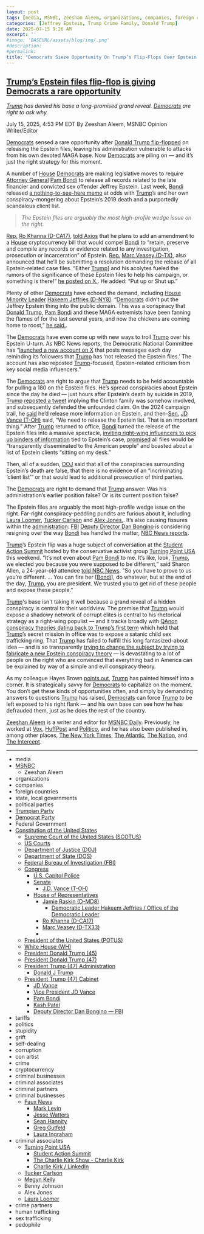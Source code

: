 ```yaml
---
layout: post
tags: [media, MSNBC, Zeeshan Aleem, organizations, companies, foreign countries, state local governments, political parties, Trumpian Party, Democrat Party, Federal Government, Constitution of the United States, Supreme Court of the United States (SCOTUS), US Courts, Department of Justice (DOJ), Department of State (DOS), Federal Bureau of Investigation (FBI), Congress, U.S. Capitol Police, Senate, House of Representatives, Jamie Raskin (D-MD8), Minority Leader, Ro Khanna (D-CA17), President of the United States (POTUS), White House (WH), President Donald Trump (45), President Donald Trump (47), Donald J Trump, President Trump (47) Administration, President Trump (47) Cabinet, JD Vance, Vice President JD Vance, Pam Bondi, Kash Patel, Deputy Director Dan Bongino — FBI, tariffs, politics, stupidity, grift, self-dealing, corruption, con artist, crime, cryptocurrency, criminal businesses, criminal associates, criminal partners, criminal businesses, Faux News, Mark Levin, Jesse Watters, Sean Hannity, Greg Gutfeld, Laura Ingraham, criminal associates, Turning Point USA, Student Action Summit, The Charlie Kirk Show - Charlie Kirk, Charlie Kirk / LinkedIn, Tucker Carlson, Megyn Kelly, Benny Johnson, Alex Jones, Laura Loomer, crime partners, human trafficking, sex trafficking, pedophile]
categories: [Jeffrey Epstein, Trump Crime Family, Donald Trump]
date: 2025-07-15 9:26 AM
excerpt: ''
#image: 'BASEURL/assets/blog/img/.png'
#description:
#permalink:
title: "Democrats Sieze Opportunity On Trump’s Flip-Flops Over Epstein Files"
---
```



## [Trump’s Epstein files flip-flop is giving Democrats a rare opportunity](https://www.msnbc.com/opinion/msnbc-opinion/trump-epstein-files-democrats-response-rcna218675)

*[Trump](https://www.donaldjtrump.com/) has denied his base a long-promised grand reveal. [Democrats](https://www.democrats.org/) are right to ask why.*

July 15, 2025, 4:53 PM EDT
By Zeeshan Aleem, MSNBC Opinion Writer/Editor

[Democrats](https://www.democrats.org/) sensed a rare opportunity after [Donald Trump flip-flopped](https://www.msnbc.com/weekends-with-alex-witt/watch/strategists-weigh-in-on-president-trump-s-shifting-messaging-on-the-jeffrey-epstein-files-enraging-his-maga-base-243148357892) on releasing the Epstein files, leaving his administration vulnerable to attacks from his own devoted MAGA base. Now [Democrats](https://www.democrats.org/) are piling on — and it’s just the right strategy for this moment.

A number of [House](https://www.house.gov/) [Democrats](https://www.democrats.org/) are making legislative moves to require [Attorney General](https://www.justice.gov/) [Pam Bondi](https://www.justice.gov/ag/staff-profile/meet-attorney-general) to release all records related to the late financier and convicted sex offender Jeffrey Epstein. Last week, [Bondi](https://www.justice.gov/ag/staff-profile/meet-attorney-general) released [a nothing-to-see-here memo](https://www.nbcnews.com/tech/internet/doj-memo-jeffrey-epstein-theories-angers-conservatives-rcna217272) at odds with [Trump](https://www.donaldjtrump.com/)’s and her own conspiracy-mongering about Epstein’s 2019 death and a purportedly scandalous client list.

> *The Epstein files are arguably the most high-profile wedge issue on the right.*

[Rep.](https://www.house.gov/) [Ro Khanna (D-CA17)](https://khanna.house.gov/), [told Axios](https://www.axios.com/2025/07/14/trump-epstein-files-house-democrats-khanna-veasey) that he plans to add an amendment to a [House](https://www.house.gov/) cryptocurrency bill that would compel [Bondi](https://www.justice.gov/ag/staff-profile/meet-attorney-general) to “retain, preserve and compile any records or evidence related to any investigation, prosecution or incarceration” of Epstein. [Rep.](https://www.house.gov/) [Marc Veasey (D-TX)](https://veasey.house.gov/), also announced that he’ll be submitting a resolution demanding the release of all Epstein-related case files. “Either [Trump](https://www.donaldjtrump.com/)] and his acolytes fueled the rumors of the significance of these Epstein files to help his campaign, or something is there!” [he posted on X.](https://x.com/RepVeasey/status/1944406645414519141). He added: “Put up or Shut up.”

Plenty of other [Democrats](https://www.democrats.org/) have echoed the demand, including [House](https://www.house.gov/) [Minority Leader](http://democraticleader.house.gov/) [Hakeem Jeffries (D-NY8)](https://jeffries.house.gov/). “[Democrats](https://www.democrats.org/) didn’t put the Jeffrey Epstein thing into the public domain. This was a conspiracy that [Donald Trump](https://www.donaldjtrump.com/), [Pam Bondi](https://www.justice.gov/ag/staff-profile/meet-attorney-general) and these MAGA extremists have been fanning the flames of for the last several years, and now the chickens are coming home to roost,” [he said.](https://www.nbcnews.com/politics/elections/democrats-put-previous-misgivings-hit-trump-jeffrey-epstein-files-rcna218608).

The [Democrats](https://www.democrats.org/) have even come up with new ways to troll [Trump](https://www.donaldjtrump.com/) over his Epstein U-turn. As NBC News reports, the Democratic National Committee has “[launched a new account on X](https://x.com/Trump](https://www.donaldjtrump.com/)EpsteinBot) that posts messages each day reminding its followers that [Trump](https://www.donaldjtrump.com/) has ‘not released the Epstein files.’ The account has also reposted [Trump](https://www.donaldjtrump.com/)-focused, Epstein-related criticism from key social media influencers.”

The [Democrats](https://www.democrats.org/) are right to argue that [Trump](https://www.donaldjtrump.com/) needs to be held accountable for pulling a 180 on the Epstein files. He’s spread conspiracies about Epstein since the day he died — just hours after Epstein’s death by suicide in 2019, [Trump](https://www.donaldjtrump.com/) [reposted a tweet](https://www.vox.com/2019/8/13/20804322/trump-defends-epstein-clinton-conspiracy-retweet-terrence-k-williams) implying the Clinton family was somehow involved, and subsequently defended the unfounded claim. On the 2024 campaign trail, he [said](https://www.washingtonpost.com/politics/2025/07/08/jeffrey-epstein-bondi-patel-trump/) he’d release more information on Epstein, and then-[Sen.](https://www.senate.gov/) [JD Vance (T-OH)](https://bioguide.congress.gov/search/bio/V000137) said, “We need to release the Epstein list. That is an important thing.” After [Trump](https://www.donaldjtrump.com/) returned to office, [Bondi](https://www.justice.gov/ag/staff-profile/meet-attorney-general) turned the release of the Epstein files into a massive spectacle, [inviting right-wing influencers to pick up binders of information](https://www.cbsnews.com/news/right-wing-influencers-get-binders-labeled-the-epstein-files-but-downplay-revelations/) tied to Epstein’s case, [promised](https://www.justice.gov/opa/pr/attorney-general-pamela-bondi-releases-first-phase-declassified-epstein-files) all files would be “transparently disseminated to the American people” and boasted about a list of Epstein clients “sitting on my desk.”

Then, all of a sudden, [DOJ](https://www.justice.gov/) said that all of the conspiracies surrounding Epstein’s death are false, that there is no evidence of an “incriminating ‘client list’” or that would lead to additional prosecution of third parties.

The [Democrats](https://www.democrats.org/) are right to demand that [Trump](https://www.donaldjtrump.com/) answer: Was his administration’s earlier position false? Or is its current position false?

The Epstein files are arguably the most high-profile wedge issue on the right. Far-right conspiracy-peddling pundits are furious about it, including [Laura Loomer](https://www.politico.com/news/2025/07/11/pam-bondi-dan-bongino-epstein-files-00448695), [Tucker Carlson](https://www.nbcnews.com/politics/donald-trump/tucker-carlson-maga-trump-rcna217473) and [Alex Jones.](https://www.cnn.com/2025/07/14/media/trump-maga-media-epstein-files-conspiracy-bondi). It’s also causing fissures within the [administration](https://www.whitehouse.gov/administration/): [FBI](https://www.fbi.gov/,) [Deputy Director Dan Bongino](https://www.fbi.gov/about/leadership-and-structure/deputy-director-dan-bongino) is considering resigning over the way [Bondi](https://www.justice.gov/ag/staff-profile/meet-attorney-general) has handled the matter, [NBC News reports](https://www.nbcnews.com/politics/justice-department/dan-bongino-weighs-resigning-fbi-heated-confrontation-pam-bondi-epstei-rcna218388).

[Trump](https://www.donaldjtrump.com/)’s Epstein flip was a huge subject of conversation at the [Student Action Summit](https://www.tpusa.com/SAS!) hosted by the conservative activist group [Turning Point USA](https://www.tpusa.com/) this weekend. “It’s not even about [Pam Bondi](https://www.justice.gov/ag/staff-profile/meet-attorney-general) to me. It’s like, look, [Trump](https://www.donaldjtrump.com/), we elected you because you were supposed to be different,” said Sharon Allen, a 24-year-old attendee [told NBC News](https://www.nbcnews.com/politics/trump-administration/trump-faces-revolt-maga-base-epstein-files-rcna218385). “So you have to prove to us you’re different. … You can fire her [[Bondi](https://www.justice.gov/ag/staff-profile/meet-attorney-general)], do whatever, but at the end of the day, [Trump](https://www.donaldjtrump.com/), you are president. We trusted you to get rid of these people and expose these people.”

[Trump](https://www.donaldjtrump.com/)'s base isn't taking it well because a grand reveal of a hidden conspiracy is central to their worldview. The premise that [Trump](https://www.donaldjtrump.com/) would expose a shadowy network of corrupt elites is central to his rhetorical strategy as a right-wing populist — and it tracks broadly with [QAnon conspiracy theories dating back to Trump’s first term](https://www.nytimes.com/article/what-is-qanon.html) which held that [Trump](https://www.donaldjtrump.com/)’s secret mission in office was to expose a satanic child sex trafficking ring. That [Trump](https://www.donaldjtrump.com/) has failed to fulfill this long fantasized-about idea — and is so transparently [trying to change the subject by trying to fabricate a new Epstein conspiracy theory](https://www.msnbc.com/rachel-maddow-show/maddowblog/jeffrey-epstein-trump-rolls-new-conspiracy-theory-conspiracy-theory-rcna218606) — is devastating to a lot of people on the right who are convinced that everything bad in America can be explained by way of a simple and evil conspiracy theory.

As my colleague Hayes Brown [points out](https://www.msnbc.com/opinion/msnbc-opinion/trump-epstein-files-maga-rcna218655), [Trump](https://www.donaldjtrump.com/) has painted himself into a corner. It is strategically savvy for [Democrats](https://www.democrats.org/) to capitalize on the moment. You don’t get these kinds of opportunities often, and simply by demanding answers to questions [Trump](https://www.donaldjtrump.com/) has raised, [Democrats](https://www.democrats.org/) can force [Trump](https://www.donaldjtrump.com/) to be left exposed to his right flank — and his own base can see how he has defrauded them, just as he does the rest of the country.

[Zeeshan Aleem](https://www.msnbc.com/author/zeeshan-aleem-ncpn1235332) is a writer and editor for [MSNBC Daily](https://www.msnbc.com/). Previously, he worked at [Vox](https://www.vox.com/), [HuffPost](https://www.huffpost.com/) and [Politico](https://www.politico.com/), and he has also been published in, among other places, [The New York Times](https://www.nytimes.com/), [The Atlantic](https://www.theatlantic.com/), [The Nation](https://www.thenation.com/), and [The Intercept](https://theintercept.com/).

----
- media
- [MSNBC](https://www.msnbc.com/)
    - Zeeshan Aleem
- organizations 
- companies
- foreign countries 
- state, local governments
- political parties 
- [Trumpian Party](https://www.gop.com/)
- [Democrat Party](https://www.democrats.org/)
- Federal Government 
- [Constitution of the United States](https://constitution.congress.gov/)
    - [Supreme Court of the United States (SCOTUS)](https://www.supremecourt.gov/)
    - [US Courts](https://www.uscourts.gov/)
    - [Department of Justice (DOJ)](https://www.justice.gov/)
   - [Department of State (DOS)](https://www.state.gov/)
    - [Federal Bureau of Investigation (FBI)](https://www.fbi.gov/)
    - [Congress](https;//www.congress.gov/)
        - [U.S. Capitol Police](https://www.uscp.gov/)
        - [Senate](https://www.senate.gov/)
            - [J.D. Vance (T-OH)](https://bioguide.congress.gov/search/bio/V000137)
        - [House of Representatives](https://www.house.gov/)
            - [Jamie Raskin (D-MD8)](https://raskin.house.gov/)
                - [Democratic Leader Hakeem Jeffries / Office of the Democratic Leader](http://democraticleader.house.gov/)
            - [Ro Khanna (D-CA17)](https://khanna.house.gov/)
            - [Marc Veasey (D-TX33)](https://veasey.house.gov/)
            - 
    - [President of the United States (POTUS)](https://www.whitehouse.gov/)
    - [White House (WH)](https://www.whitehouse.gov/)
    - [President Donald Trump (45)](https://trumpwhitehouse.archives.gov/)
    - [President Donald Trump (47)](https://www.whitehouse.gov/administration/donald-j-trump/)
    - [President Trump (47) Administration](https://www.whitehouse.gov/administration/)
        - [Donald J Trump](https://www.donaldjtrump.com/)
    - [President Trump (47) Cabinet](https://www.whitehouse.gov/administration/the-cabinet/)
        - [JD Vance](https://www.linkedin.com/in/jd-vance-770a9047/)
        - [Vice President JD Vance](https://www.whitehouse.gov/administration/jd-vance/)
        - [Pam Bondi](https://www.justice.gov/ag/staff-profile/meet-attorney-general)
        - [Kash Patel](https://www.fbi.gov/about/leadership-and-structure/director-patel)
        - [Deputy Director Dan Bongino — FBI](https://www.fbi.gov/about/leadership-and-structure/deputy-director-dan-bongino)
- tariffs
- politics
- stupidity
- grift
- self-dealing
- corruption
- con artist 
- crime
- cryptocurrency 
- criminal businesses
- criminal associates
- criminal partners
- criminal businesses
    - [Faux News](https://www.foxnews.com/)
        - [Mark Levin](https://www.foxnews.com/person/l/mark-levin)
        - [Jesse Watters](https://www.foxnews.com/person/w/jesse-watters)
        - [Sean Hannity](https://www.foxnews.com/person/h/sean-hannity)
        - [Greg Gutfeld](https://www.foxnews.com/person/g/greg-gutfeld)
        - [Laura Ingraham](https://www.foxnews.com/person/i/laura-ingraham)
- criminal associates
    - [Turning Point USA](https://www.tpusa.com/)
        - [Student Action Summit](https://www.tpusa.com/SAS!)
        - [The Charlie Kirk Show - Charlie Kirk](https://www.charliekirk.com/)
        - [Charlie Kirk / LinkedIn](https://www.linkedin.com/in/charlie-kirk/)
    - [Tucker Carlson](https://tuckercarlson.com/)
    - [Megyn Kelly](https://www.megynkelly.com/)
    - Benny Johnson 
    - Alex Jones 
    - [Laura Loomer](https://www.loomered.com/)
- crime partners
- human trafficking 
- sex trafficking 
- pedophile 

